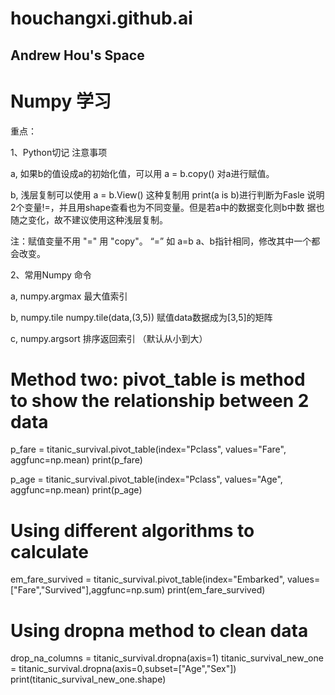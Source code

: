 # houchangxi.github.ai

## Andrew Hou's Space
# Numpy 学习
重点：

1、Python切记 注意事项
  
  a, 如果b的值设成a的初始化值，可以用 a = b.copy() 对a进行赋值。
  
  b, 浅层复制可以使用  a = b.View()  这种复制用 print(a is b)进行判断为Fasle 说明2个变量!=，并且用shape查看也为不同变量。但是若a中的数据变化则b中数   据也随之变化，故不建议使用这种浅层复制。
  
  注：赋值变量不用 "=" 用 "copy"。 “=” 如 a=b a、b指针相同，修改其中一个都会改变。 

2、常用Numpy 命令
   
   a, numpy.argmax     最大值索引
   
   b, numpy.tile       numpy.tile(data,(3,5)) 赋值data数据成为[3,5]的矩阵
   
   c, numpy.argsort    排序返回索引 （默认从小到大）
   
# Method two: pivot_table is method to show the relationship between 2 data
p_fare = titanic_survival.pivot_table(index="Pclass", values="Fare", aggfunc=np.mean)
print(p_fare)

p_age = titanic_survival.pivot_table(index="Pclass", values="Age", aggfunc=np.mean)
print(p_age)

# Using different algorithms to calculate
em_fare_survived = titanic_survival.pivot_table(index="Embarked", values=["Fare","Survived"],aggfunc=np.sum)
print(em_fare_survived)

# Using dropna method to clean data
drop_na_columns = titanic_survival.dropna(axis=1)
titanic_survival_new_one = titanic_survival.dropna(axis=0,subset=["Age","Sex"])
print(titanic_survival_new_one.shape)
